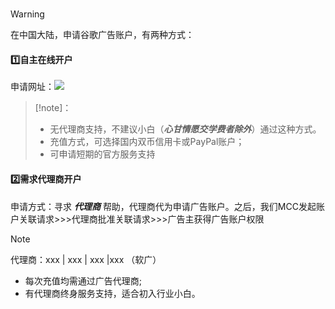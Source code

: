 # 

>[!warning]
>
>在中国大陆，申请谷歌广告账户，有两种方式：

#### 1️⃣自主在线开户

申请网址：[![](https://img.shields.io/badge/点击申请-Google广告账户-orange)](https://ads.google.com)

> [!note]：
>
> - 无代理商支持，不建议小白（***心甘情愿交学费者除外***）通过这种方式。
> - 充值方式，可选择国内双币信用卡或PayPal账户；
> - 可申请短期的官方服务支持



#### 2️⃣需求代理商开户

申请方式：寻求  ***代理商***  帮助，代理商代为申请广告账户。之后，我们MCC发起账户关联请求>>>代理商批准关联请求>>>广告主获得广告账户权限

> [!note]
>
> 代理商：xxx | xxx | xxx |xxx （软广）
>
> - 每次充值均需通过广告代理商;
> - 有代理商终身服务支持，适合初入行业小白。


